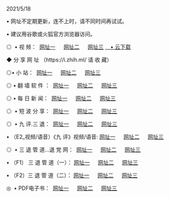 <p>2021/5/18 
<p>• 网址不定期更新，连不上时，请不同时间再试试。
<p>• 建议用谷歌或火狐官方浏览器访问。
<p>◎  • 视 频： 
<a href="http://hht.aud.bar/" target="_blank">网址一</a> 　 
<a href="http://htc.aud.bar/" target="_blank">网址二</a> 　 
<a href="http://htc.aud.bar/b.html" target="_blank">网址三</a>
<a href="https://yadi.sk/d/d0sUeAOpal3njw" target="_blank">　• 云下载 </a></p>
<p>◆ 分 享 网 址 <a href="http://hpp.aud.bar/a.html"></a>（https://i.zhih.ml/ 请 收 藏） </p>

<p>◎•  小 站：  
<a href="http://hht.aud.bar/f.html" target="_blank">网址一</a> 　 
<a href="http://htc.aud.bar/h.html" target="_blank">网址二</a> 　 
<a href="http://htc.aud.bar/k/" target="_blank">网址三</a></p><p>

<p>◎  • 翻 墙 软 件 ：  
<a href="http://hht.aud.bar/ff/" target="_blank">网址一</a> 　 
<a href="http://htc.aud.bar/s/read/a1_nd.html" target="_blank">网址二</a> 　 
<a href="http://htc.aud.bar/ff/index.html" target="_blank">网址三</a></p>
<p>◎  • 每 日 新 闻：  
<a href="http://hht.aud.bar/day/" target="_blank">网址一</a> 　 
<a href="http://htc.aud.bar/day/" target="_blank">网址二</a> 　 
<a href="http://htc.aud.bar/day/index.html" target="_blank">网址三</a></p>
<p>◎   • 短 波 分 享：  
<a href="http://hht.aud.bar/h/" target="_blank">网址一</a> 　 
<a href="http://htc.aud.bar/h/" target="_blank">网址二</a> 　 
<a href="http://htc.aud.bar/h/index.html" target="_blank">网址三</a></p>
<p>◎   • 九 评.三 退：  
<a href="http://hht.aud.bar/t/" target="_blank">网址一</a> 　 
<a href="http://htc.aud.bar/v2/index.html" target="_blank">网址二</a> 　 
<a href="http://htc.aud.bar/tt/index.html" target="_blank">网址三</a> 　</p>
<p>  • （E2_视频/语音）《九 评》视频/语音: 
<a href="http://hht.aud.bar/7738.html" target="_blank">网址一</a> 　 
<a href="http://htc.aud.bar/7614.html" target="_blank">网址二</a> 　 
<a href="http://htc.aud.bar/7633.html" target="_blank">网址三</a></p>
<p>◎   • 三 退 管 道...退 党 网：  
<a href="http://hht.aud.bar/go/td1.html" target="_blank">网址一</a> 　 
<a href="http://htc.aud.bar/go/td2.html" target="_blank">网址二</a> 　 
<a href="http://htc.aud.bar/go/td3.html" target="_blank">网址三</a></p>
<p>  • （F1） 三 退 管 道（一）： 
<a href="http://hht.aud.bar/dd/" target="_blank">网址一</a> 　 
<a href="http://htc.aud.bar/s/read/a1_tdx.html" target="_blank">网址二</a> 　 
<a href="http://htc.aud.bar/dd/" target="_blank">网址三</a></p>
<p>  • （F2）三 退 管 道（二）： 
<a href="http://htc.aud.bar/d/" target="_blank">网址一</a> 　 
<a href="http://hht.aud.bar/d/index.html" target="_blank">网址二</a> 　 
<a href="http://htc.aud.bar/d/" target="_blank">网址三</a></p>
<p>◎   • PDF电子书：  
<a href="http://hht.aud.bar/p/" target="_blank">网址一</a> 　 
<a href="http://htc.aud.bar/p/index.html" target="_blank">网址二</a> 　 
<a href="http://htc.aud.bar/p/" target="_blank">网址三</a></p>
